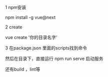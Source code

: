 1 npm安装

npm install -g vue@next 

2 create

vue create '你的目录名字'



3 在package.json 里面的scripts找到命令

然后在目录下，直接运行
npm run serve 启动服务

还有build ，lint等